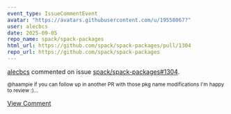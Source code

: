```yaml
---
event_type: IssueCommentEvent
avatar: "https://avatars.githubusercontent.com/u/19558067?"
user: alecbcs
date: 2025-09-05
repo_name: spack/spack-packages
html_url: https://github.com/spack/spack-packages/pull/1304
repo_url: https://github.com/spack/spack-packages
---
```


<a href='https://github.com/alecbcs' target='_blank'>alecbcs</a> commented on issue <a href='https://github.com/spack/spack-packages/pull/1304' target='_blank'>spack/spack-packages#1304</a>.

<small>@haampie if you can follow up in another PR with those pkg name modifications I'm happy to review :)...</small>

<a href='https://github.com/spack/spack-packages/pull/1304' target='_blank'>View Comment</a>